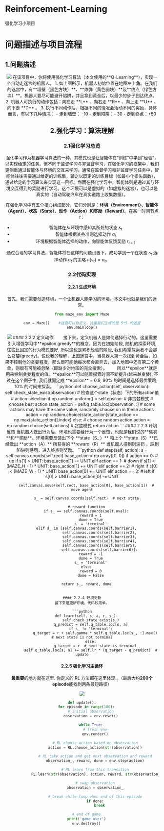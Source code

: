 # Reinforcement-Learning
强化学习小项目
# 问题描述与项目流程
## 1.问题描述
<div align=center><img src="https://img-blog.csdnimg.cn/20190529100945788.png")</div>    
在该项目中，你将使用强化学习算法（本文使用的**Q-Learning**），实现一个自动走迷宫的机器人。
1. 如上图所示，机器人初始位置在地图左上角。在我们的迷宫中，有**墙壁（黑色方块）**、**炸弹（黄色圆块）**及**终点（绿色方块）**。机器人要尽可能避开陷阱，并且拿到黄金后，以最少的步子到达终点。
2. 机器人可执行的动作包括：向左走 **L** 、向右走 **R** 、向上走 **U** 、向下走 **D** 。
3. 执行不同动作后，根据不同的情况会活动不同的奖励，具体而言，有以下几种情况： 
	- 走到墙壁： -10
	- 走到陷阱：- 30
	- 走到终点：+50

## 2.强化学习：算法理解
### 2.1强化学习总览
强化学习作为机器学习算法的一种，其模式也是让智能体在“训练”中学到“经验”，以实现给定的任务。但不同于监督学习与非监督学习，在强化学习的框架中，我们更侧重通过智能体与环境的交互来学习。通常在监督学习和非监督学习任务中，智能体往往需要通过给定的训练集，辅之以既定的训练目标（如最小化损失函数），通过给定的学习算法来实现这一目标。然而在强化学习中，智能体则是通过其与环境交互得到的奖励进行学习。这个环境可以是虚拟的（如虚拟的迷宫），也可以是真实的（自动驾驶汽车在真实道路上收集数据）。

在强化学习中有五个核心组成部分，它们分别是：**环境（Environment）、智能体（Agent）、状态（State）、动作（Action）和奖励（Reward）**。在某一时间节点 $t$：

* 智能体在从环境中感知其所处的状态 $s_t$
* 智能体根据某些准则选择动作 $a_t$
* 环境根据智能体选择的动作，向智能体反馈奖励 $r_{t+1}$

通过合理的学习算法，智能体将在这样的问题设置下，成功学到一个在状态 $s_t$ 选择动作 $a_t$ 的策略 $\pi (s_t) = a_t$。

### 2.2代码实现
#### 2.2.1 生成环境
首先，我们需要创造环境，一个让机器人能学习的环境。本文中也就是我们的迷宫。

```python
from maze_env import Maze

env = Maze()	#迷宫可以自定义，这里我们生成的是 5*5 的迷宫
env.mainloop()
```
<div align=center><img src="https://img-blog.csdnimg.cn/20190529100945788.png")</div>   
#### 2.2.2 定义动作
&emsp;&emsp;接下来，定义机器人是如何选择行动的。这里需要引入增强学习中**epsilon greedy**的概念。因为在初始阶段, 随机的探索环境, 往往比固定的行为模式要好, 所以这也是累积经验的阶段, 我们希望探索者不会那么贪婪(greedy)。说说我的理解，上图迷宫中，当机器人第一次找到黄金后，如果不控制他的贪婪程度，那么很可能他每次都会直奔去，加入地图中还有第二个黄金，则很有可能被忽略（即缺少对地图的完全搜索）。
&emsp;&emsp;所以**epsilon**就是用来控制贪婪程度的值。**epsilon**可以随着探索时间不断提升(越来越贪婪), 不过在这个例子中, 我们就固定成 **epsilon** = 0.9, 90% 的时间是选择最优策略, 10% 的时间来探索。
```python
   def choose_action(self, observation):
        self.check_state_exist(observation)	# 检查这个state（状态）下的所有action值
        # action selection
        if np.random.uniform() < self.epsilon:	# 非贪婪模式
            # choose best action
            state_action = self.q_table.loc[observation, :]
            # some actions may have the same value, randomly choose on in these actions
            action = np.random.choice(state_action[state_action == np.max(state_action)].index)
        else:
            # choose random action
            action = np.random.choice(self.actions)	# 贪婪模式
        return action
```
#### 2.2.3 环境反馈 
当机器人做出行为后，环境也需要给行为一个反馈，也就是我们说的**惩罚**和**奖励**。环境需要反馈出下个  **state（S_ ）** 和上个 **state（S）**已经做出 **action（A）** 所获得的 **reward（R）** 当机器人撞到则惩罚 ，踩到陷阱则惩罚，进入终点则奖励。
```python
    def step(self, action):
        s = self.canvas.coords(self.rect)
        base_action = np.array([0, 0])
        if action == 0:   # up
            if s[1] > UNIT:
                base_action[1] -= UNIT
        elif action == 1:   # down
            if s[1] < (MAZE_H - 1) * UNIT:
                base_action[1] += UNIT
        elif action == 2:   # right
            if s[0] < (MAZE_W - 1) * UNIT:
                base_action[0] += UNIT
        elif action == 3:   # left
            if s[0] > UNIT:
                base_action[0] -= UNIT

        self.canvas.move(self.rect, base_action[0], base_action[1])  # move agent

        s_ = self.canvas.coords(self.rect)  # next state

        # reward function
        if s_ == self.canvas.coords(self.oval):
            reward = 1
            done = True
            s_ = 'terminal'
        elif s_ in [self.canvas.coords(self.barrier1),
                    self.canvas.coords(self.barrier2),
                    self.canvas.coords(self.barrier3),
                    self.canvas.coords(self.barrier4),
                    self.canvas.coords(self.barrier5),
                    self.canvas.coords(self.barrier6)]:
            reward = -1
            done = True
            s_ = 'terminal'
        else:
            reward = 0
            done = False

        return s_, reward, done
```

#### 2.2.4 环境更新
接下来是更新环境，代码较简单。

```python
    def learn(self, s, a, r, s_):
        self.check_state_exist(s_)
        q_predict = self.q_table.loc[s, a]
        if s_ != 'terminal':
            q_target = r + self.gamma * self.q_table.loc[s_, :].max()  # next state is not terminal
        else:
            q_target = r  # next state is terminal
        self.q_table.loc[s, a] += self.lr * (q_target - q_predict)  # update
```

#### 2.2.5 强化学习主循环
**最重要**的地方就在这里. 你定义的 RL 方法都在这里体现.。（最后大约**200个episode**能找到两条最短路径）
<div align=center><img src="https://img-blog.csdnimg.cn/20190529153412964.png?x-oss-process=image/watermark,type_ZmFuZ3poZW5naGVpdGk,shadow_10,text_aHR0cHM6Ly9ibG9nLmNzZG4ubmV0L0dpbGdhbWU=,size_16,color_FFFFFF,t_70")</div>  

```python
def update():
    for episode in range(100):
        # initial observation
        observation = env.reset()

        while True:
            # fresh env
            env.render()

            # RL choose action based on observation
            action = RL.choose_action(str(observation))

            # RL take action and get next observation and reward
            observation_, reward, done = env.step(action)

            # RL learn from this transition
            RL.learn(str(observation), action, reward, str(observation_))

            # swap observation
            observation = observation_

            # break while loop when end of this episode
            if done:
                break

    # end of game
    print('game over')
    env.destroy()
```
